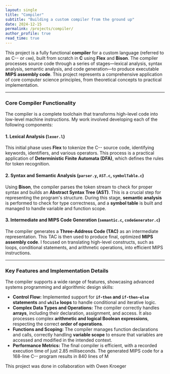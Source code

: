 ```yaml
---
layout: single
title: "Compiler"
subtitle: "Building a custom compiler from the ground up"
date: 2024-12-15
permalink: /projects/compiler/
author_profile: true
read_time: true
---
```


This project is a fully functional **compiler** for a custom language (referred to as C-- or `cmm`), built from scratch in **C** using **Flex** and **Bison**. The compiler processes source code through a series of stages—lexical analysis, syntax analysis, semantic analysis, and code generation—to produce executable **MIPS assembly code**. This project represents a comprehensive application of core computer science principles, from theoretical concepts to practical implementation.

---

### Core Compiler Functionality

The compiler is a complete toolchain that transforms high-level code into low-level machine instructions. My work involved developing each of the following components:

#### 1. Lexical Analysis (`lexer.l`)
This initial phase uses **Flex** to tokenize the C-- source code, identifying keywords, identifiers, and various operators. This process is a practical application of **Deterministic Finite Automata (DFA)**, which defines the rules for token recognition.

#### 2. Syntax and Semantic Analysis (`parser.y`, `AST.c`, `symbolTable.c`)
Using **Bison**, the compiler parses the token stream to check for proper syntax and builds an **Abstract Syntax Tree (AST)**. This is a crucial step for representing the program's structure. During this stage, **semantic analysis** is performed to check for type correctness, and a **symbol table** is built and managed to handle variable and function scope.

#### 3. Intermediate and MIPS Code Generation (`semantic.c`, `codeGenerator.c`)
The compiler generates a **Three-Address Code (TAC)** as an intermediate representation. This TAC is then used to produce final, optimized **MIPS assembly code**. I focused on translating high-level constructs, such as loops, conditional statements, and arithmetic operations, into efficient MIPS instructions.

---

### Key Features and Implementation Details

The compiler supports a wide range of features, showcasing advanced systems programming and algorithmic design skills:

* **Control Flow:** Implemented support for **`if-then` and `if-then-else` statements** and **`while` loops** to handle conditional and iterative logic.
* **Complex Data Types and Operations:** The compiler correctly handles **arrays**, including their declaration, assignment, and access. It also processes complex **arithmetic and logical Boolean expressions**, respecting the correct **order of operations**.
* **Functions and Scoping:** The compiler manages function declarations and calls, correctly handling **variable scope** to ensure that variables are accessed and modified in the intended context.
* **Performance Metrics:** The final compiler is efficient, with a recorded execution time of just 2.85 milliseconds. The generated MIPS code for a 168-line C-- program results in 840 lines of M

This project was done in collaboration with Owen Kroeger
